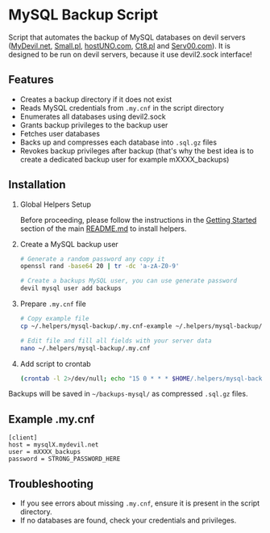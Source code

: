 # MySQL Backup Script

Script that automates the backup of MySQL databases on devil servers ([MyDevil.net](https://www.mydevil.net/), [Small.pl](https://www.small.pl/), [hostUNO.com](https://www.hostuno.com/), [Ct8.pl](https://www.ct8.pl/) and [Serv00.com](https://www.serv00.com/)). It is designed to be run on devil servers, because it use devil2.sock interface!

## Features
- Creates a backup directory if it does not exist
- Reads MySQL credentials from `.my.cnf` in the script directory
- Enumerates all databases using devil2.sock
- Grants backup privileges to the backup user
- Fetches user databases
- Backs up and compresses each database into `.sql.gz` files
- Revokes backup privileges after backup (that's why the best idea is to create a dedicated backup user for example mXXXX_backups)

## Installation
1. Global Helpers Setup

    Before proceeding, please follow the instructions in the [Getting Started](../README.md#getting-started) section of the main [README.md](../README.md) to install helpers.

2. Create a MySQL backup user
    ```sh
    # Generate a random password any copy it
    openssl rand -base64 20 | tr -dc 'a-zA-Z0-9'

    # Create a backups MySQL user, you can use generate password
    devil mysql user add backups
    ```

3. Prepare `.my.cnf` file
    ```sh
    # Copy example file
    cp ~/.helpers/mysql-backup/.my.cnf-example ~/.helpers/mysql-backup/.my.cnf

    # Edit file and fill all fields with your server data
    nano ~/.helpers/mysql-backup/.my.cnf
    ```

4. Add script to crontab
    ```sh
    (crontab -l 2>/dev/null; echo "15 0 * * * $HOME/.helpers/mysql-backup/backup.sh # MySQL Backup (devil-imps/helpers)") | crontab -
    ```

Backups will be saved in `~/backups-mysql/` as compressed `.sql.gz` files.

## Example .my.cnf
```
[client]
host = mysqlX.mydevil.net
user = mXXXX_backups
password = STRONG_PASSWORD_HERE
```

## Troubleshooting
- If you see errors about missing `.my.cnf`, ensure it is present in the script directory.
- If no databases are found, check your credentials and privileges.
